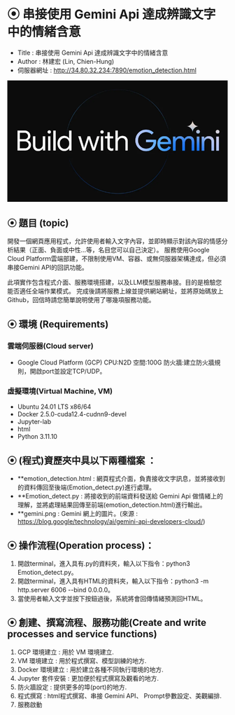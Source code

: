 # ⦿ 串接使用 Gemini Api 達成辨識文字中的情緒含意

* Title : 串接使用 Gemini Api 達成辨識文字中的情緒含意
* Author : 林建宏 (Lin, Chien-Hung)
* 伺服器網址 : http://34.80.32.234:7890/emotion_detection.html

![image](./gemini.png)

## ⦿ 題目 (topic)
開發一個網頁應用程式，允許使用者輸入文字內容，並即時顯示對該內容的情感分析結果（正面、負面或中性...等，名目您可以自己決定）。
服務使用Google Cloud Platforｍ雲端部建，不限制使用VM、容器、或無伺服器架構達成，但必須串接Gemini API的回訊功能。

此項實作包含程式介面、服務環境搭建，以及LLM模型服務串接。目的是檢驗您能否適任全端作業模式。
完成後請將服務上線並提供網站網址，並將原始碼放上Github，回信時請您簡單說明使用了哪幾項服務功能。

## ⦿ 環境 (Requirements)
### 雲端伺服器(Cloud server)
* Google Cloud Platform (GCP) CPU:N2D 空間:100G 防火牆:建立防火牆規則，開啟port並設定TCP/UDP。
### 虛擬環境(Virtual Machine, VM)
* Ubuntu 24.01 LTS x86/64
* Docker 2.5.0-cuda12.4-cudnn9-devel
* Jupyter-lab
* html
* Python 3.11.10

## ⦿ (程式)資歷夾中具以下兩種檔案 ：
- **emotion_detection.html : 網頁程式介面，負責接收文字訊息，並將接收到的資料傳回至後端(Emotion_detect.py)進行處理。
- **Emotion_detect.py : 將接收到的前端資料發送給 Gemini Api 做情緒上的理解，並將處理結果回傳至前端(emotion_detection.html)進行輸出。
- **gemini.png : Gemini 網上的圖片。(來源 : https://blog.google/technology/ai/gemini-api-developers-cloud/)

## ⦿ 操作流程(Operation process)：
1. 開啟terminal，進入具有.py的資料夾，輸入以下指令：python3 Emotion_detect.py。
2. 開啟terminal，進入具有HTML的資料夾，輸入以下指令：python3 -m http.server 6006 --bind 0.0.0.0。
3. 當使用者輸入文字並按下按鈕過後，系統將會回傳情緒預測回HTML。

## ⦿ 創建、撰寫流程、服務功能(Create and write processes and service functions)
1. GCP 環境建立 : 用於 VM 環境建立.
2. VM 環境建立 : 用於程式撰寫、模型訓練的地方.
3. Docker 環境建立 : 用於建立各種不同執行環境的地方.
4. Jupyter 套件安裝 : 更加便於程式撰寫及觀看的地方.
5. 防火牆設定 : 提供更多的埠(port)的地方.
6. 程式撰寫 : html程式撰寫、串接 Gemini API、 Prompt參數設定、美觀編排.
7. 服務啟動
